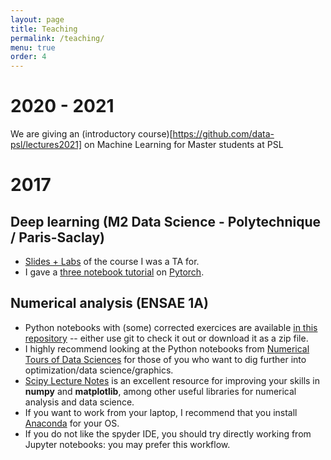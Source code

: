 ```yaml
---
layout: page
title: Teaching
permalink: /teaching/
menu: true
order: 4
---
```


# 2020 - 2021

We are giving an (introductory course)[https://github.com/data-psl/lectures2021] on Machine Learning for Master students at PSL
# 2017

## Deep learning (M2 Data Science - Polytechnique / Paris-Saclay)

- [Slides + Labs](https://github.com/m2dsupsdlclass/lectures-labs) of the course I was a TA for.
- I gave a [three notebook tutorial](https://github.com/m2dsupsdlclass/lectures-labs/tree/master/labs/08_frameworks) on [Pytorch](pytorch.org).

## Numerical analysis (ENSAE 1A)

- Python notebooks with (some) corrected exercices are available [in this repository](http://github.com/arthurmensch/numerical_analysis) -- either use git to check it out or download it as a zip file.
- I highly recommend looking at the Python notebooks from [Numerical Tours of Data Sciences](http://www.numerical-tours.com/) for those of you who want to dig further into optimization/data science/graphics. 
- [Scipy Lecture Notes](http://www.scipy-lectures.org/) is an excellent resource for improving your skills in
    **numpy** and **matplotlib**, among other useful libraries for numerical analysis and data science.
- If you want to work from your laptop, I recommend that you install [Anaconda](https://www.anaconda.com/download) for your OS.
- If you do not like the spyder IDE, you should try directly working from Jupyter notebooks: you may prefer this workflow.